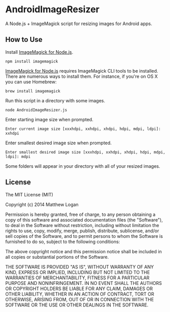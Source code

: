 AndroidImageResizer
===================

A Node.js + ImageMagick script for resizing images for Android apps.

## How to Use

Install [ImageMagick for Node.js](https://github.com/rsms/node-imagemagick).

```
npm install imagemagick
```

[ImageMagick for Node.js](https://github.com/rsms/node-imagemagick) requires ImageMagick CLI tools to be installed. There are numerous ways to install them. For instance, if you're on OS X you can use Homebrew:

```
brew install imagemagick
```

Run this script in a directory with some images.

```
node AndroidImageResizer.js
```

Enter starting image size when prompted.

```
Enter current image size [xxxhdpi, xxhdpi, xhdpi, hdpi, mdpi, ldpi]: xxhdpi
```

Enter smallest desired image size when prompted.

```
Enter smallest desired image size [xxxhdpi, xxhdpi, xhdpi, hdpi, mdpi, ldpi]: mdpi
```

Some folders will appear in your directory with all of your resized images.

## License

The MIT License (MIT)

Copyright (c) 2014 Matthew Logan

Permission is hereby granted, free of charge, to any person obtaining a copy
of this software and associated documentation files (the "Software"), to deal
in the Software without restriction, including without limitation the rights
to use, copy, modify, merge, publish, distribute, sublicense, and/or sell
copies of the Software, and to permit persons to whom the Software is
furnished to do so, subject to the following conditions:

The above copyright notice and this permission notice shall be included in all
copies or substantial portions of the Software.

THE SOFTWARE IS PROVIDED "AS IS", WITHOUT WARRANTY OF ANY KIND, EXPRESS OR
IMPLIED, INCLUDING BUT NOT LIMITED TO THE WARRANTIES OF MERCHANTABILITY,
FITNESS FOR A PARTICULAR PURPOSE AND NONINFRINGEMENT. IN NO EVENT SHALL THE
AUTHORS OR COPYRIGHT HOLDERS BE LIABLE FOR ANY CLAIM, DAMAGES OR OTHER
LIABILITY, WHETHER IN AN ACTION OF CONTRACT, TORT OR OTHERWISE, ARISING FROM,
OUT OF OR IN CONNECTION WITH THE SOFTWARE OR THE USE OR OTHER DEALINGS IN THE
SOFTWARE.
